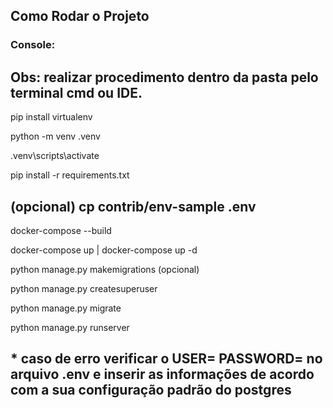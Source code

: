 ## Como Rodar o Projeto

### Console:
## Obs: realizar procedimento dentro da pasta pelo terminal cmd ou IDE.

pip install virtualenv

python -m venv .venv

.venv\scripts\activate

pip install -r requirements.txt

## (opcional) cp contrib/env-sample .env

docker-compose --build

docker-compose up | docker-compose up -d

python manage.py makemigrations  (opcional)

python manage.py createsuperuser

python manage.py migrate

python manage.py runserver

## * caso de erro verificar o USER= PASSWORD= no arquivo .env e inserir as informações de acordo com a sua configuração padrão do postgres
